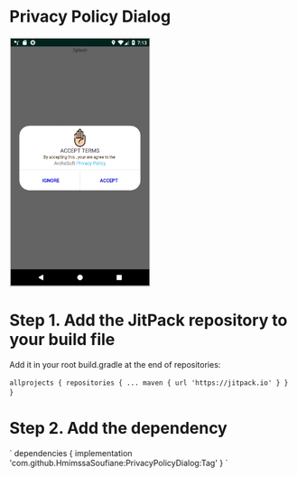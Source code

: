 # Privacy Policy Dialog

<img src="Capture.PNG" width="250" >

<h1>Step 1. Add the JitPack repository to your build file</h1>
Add it in your root build.gradle at the end of repositories:<br>

`
	allprojects {
		repositories {
			...
			maven { url 'https://jitpack.io' }
		}
	}
`
<h1>Step 2. Add the dependency</h1>
`
dependencies {
	        implementation 'com.github.HmimssaSoufiane:PrivacyPolicyDialog:Tag'
	}
`
